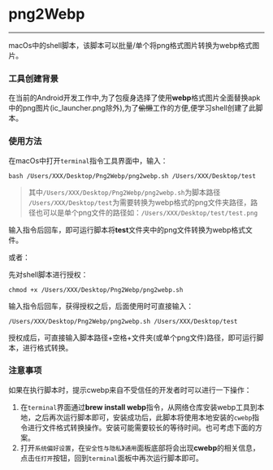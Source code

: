 # png2Webp

------------
macOs中的shell脚本，该脚本可以批量/单个将png格式图片转换为webp格式图片。

### 工具创建背景
在当前的Android开发工作中,为了包瘦身选择了使用**webp**格式图片全面替换apk中的png图片(ic_launcher.png除外),为了~~偷懒~~工作的方便,便学习shell创建了此脚本。

### 使用方法
在macOs中打开`terminal`指令工具界面中，输入：

```terminal
bash /Users/XXX/Desktop/Png2Webp/png2webp.sh /Users/XXX/Desktop/test
```
>其中`/Users/XXX/Desktop/Png2Webp/png2webp.sh`为脚本路径
>`/Users/XXX/Desktop/test`为需要转换为webp格式的png文件夹路径，路径也可以是单个png文件的路径如：`/Users/XXX/Desktop/test/test.png`

输入指令后回车，即可运行脚本将**test**文件夹中的png文件转换为webp格式文件。

或者：

先对shell脚本进行授权：

```terminal
chmod +x /Users/XXX/Desktop/Png2Webp/png2webp.sh
```
输入指令后回车，获得授权之后，后面使用时可直接输入：

```terminal
/Users/XXX/Desktop/Png2Webp/png2webp.sh /Users/XXX/Desktop/test

```
授权成后，可直接输入脚本路径+空格+文件夹(或单个png文件)路径，即可运行脚本，进行格式转换。

### 注意事项
如果在执行脚本时，提示cwebp来自不受信任的开发者时可以进行一下操作：

1. 在`terminal`界面通过**brew install webp**指令，从网络仓库安装webp工具到本地，之后再次运行脚本即可，安装成功后，此脚本将使用本地安装的`cwebp`指令进行文件格式转换操作。安装可能需要较长的等待时间。也可考虑下面的方案。
2. 打开`系统偏好设置`，在`安全性与隐私`》`通用`面板底部将会出现**cwebp**的相关信息，点击`任打开`按钮，回到`terminal`面板中再次运行脚本即可。